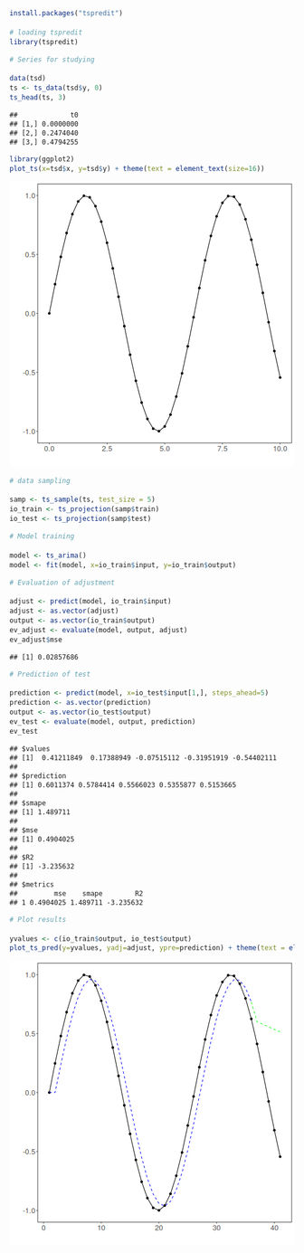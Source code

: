 
``` r
install.packages("tspredit")

# loading tspredit
library(tspredit) 
```


``` r
# Series for studying

data(tsd)
ts <- ts_data(tsd$y, 0)
ts_head(ts, 3)
```

```
##             t0
## [1,] 0.0000000
## [2,] 0.2474040
## [3,] 0.4794255
```


``` r
library(ggplot2)
plot_ts(x=tsd$x, y=tsd$y) + theme(text = element_text(size=16))
```

![plot of chunk unnamed-chunk-3](fig/ts_arima/unnamed-chunk-3-1.png)


``` r
# data sampling

samp <- ts_sample(ts, test_size = 5)
io_train <- ts_projection(samp$train)
io_test <- ts_projection(samp$test)
```


``` r
# Model training

model <- ts_arima()
model <- fit(model, x=io_train$input, y=io_train$output)
```


``` r
# Evaluation of adjustment

adjust <- predict(model, io_train$input)
adjust <- as.vector(adjust)
output <- as.vector(io_train$output)
ev_adjust <- evaluate(model, output, adjust)
ev_adjust$mse
```

```
## [1] 0.02857686
```


``` r
# Prediction of test

prediction <- predict(model, x=io_test$input[1,], steps_ahead=5)
prediction <- as.vector(prediction)
output <- as.vector(io_test$output)
ev_test <- evaluate(model, output, prediction)
ev_test
```

```
## $values
## [1]  0.41211849  0.17388949 -0.07515112 -0.31951919 -0.54402111
## 
## $prediction
## [1] 0.6011374 0.5784414 0.5566023 0.5355877 0.5153665
## 
## $smape
## [1] 1.489711
## 
## $mse
## [1] 0.4904025
## 
## $R2
## [1] -3.235632
## 
## $metrics
##         mse    smape        R2
## 1 0.4904025 1.489711 -3.235632
```


``` r
# Plot results

yvalues <- c(io_train$output, io_test$output)
plot_ts_pred(y=yvalues, yadj=adjust, ypre=prediction) + theme(text = element_text(size=16))
```

![plot of chunk unnamed-chunk-8](fig/ts_arima/unnamed-chunk-8-1.png)


